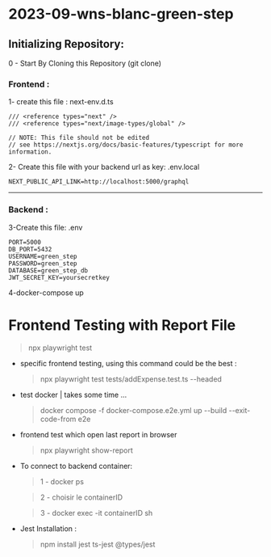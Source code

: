 # 2023-09-wns-blanc-green-step

## Initializing Repository:

0 - Start By Cloning this Repository (git clone)

### Frontend :

1- create this file :
next-env.d.ts

```
/// <reference types="next" />
/// <reference types="next/image-types/global" />

// NOTE: This file should not be edited
// see https://nextjs.org/docs/basic-features/typescript for more information.
```

2- Create this file with your backend url as key:
.env.local

```
NEXT_PUBLIC_API_LINK=http://localhost:5000/graphql
```

---

### Backend :

3-Create this file:
.env

```
PORT=5000
DB_PORT=5432
USERNAME=green_step
PASSWORD=green_step
DATABASE=green_step_db
JWT_SECRET_KEY=yoursecretkey
```

4-docker-compose up

# Frontend Testing with Report File

> npx playwright test

- specific frontend testing, using this command could be the best :

  > npx playwright test tests/addExpense.test.ts --headed

- test docker | takes some time ...

  > docker compose -f docker-compose.e2e.yml up --build --exit-code-from e2e

- frontend test which open last report in browser

  > npx playwright show-report

- To connect to backend container:

  > 1 - docker ps

  > 2 - choisir le containerID

  > 3 - docker exec -it containerID sh

- Jest Installation :
  > npm install jest ts-jest @types/jest
